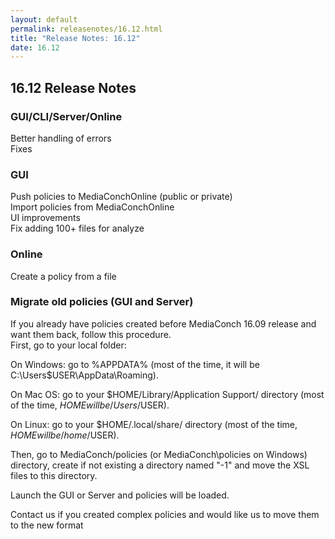 ```yaml
---
layout: default
permalink: releasenotes/16.12.html
title: "Release Notes: 16.12"
date: 16.12
---
```

## 16.12 Release Notes

### GUI/CLI/Server/Online

Better handling of errors  
Fixes  

### GUI

Push policies to MediaConchOnline (public or private)  
Import policies from MediaConchOnline  
UI improvements  
Fix adding 100+ files for analyze  

### Online

Create a policy from a file  


### Migrate old policies (GUI and Server)

If you already have policies created before MediaConch 16.09 release and want them back, follow this procedure.  
First, go to your local folder:  

On Windows: go to %APPDATA% (most of the time, it will be C:\Users\$USER\AppData\Roaming\).  

On Mac OS: go to your $HOME/Library/Application Support/ directory (most of the time, $HOME will be /Users/$USER).  

On Linux: go to your $HOME/.local/share/ directory (most of the time, $HOME will be /home/$USER).  

Then, go to MediaConch/policies (or MediaConch\policies on Windows) directory, create if not existing a directory named "-1" and move the XSL files to this directory.  

Launch the GUI or Server and policies will be loaded.  

Contact us if you created complex policies and would like us to move them to the new format  
